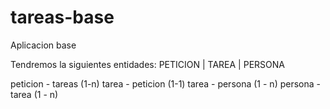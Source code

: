 # tareas-base
Aplicacion base 

Tendremos la siguientes entidades: PETICION | TAREA | PERSONA  

peticion - tareas   (1-n)
tarea    - peticion (1-1)
tarea    - persona  (1 - n) 
persona  - tarea    (1 - n) 
  
   
